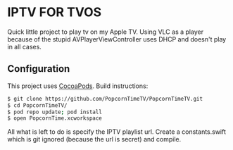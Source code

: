 # IPTV FOR TVOS

Quick little project to play tv on my Apple TV. Using VLC as a player because of the stupid AVPlayerViewController uses DHCP and doesn't play in all cases.

## Configuration

This project uses  [CocoaPods](http://cocoapods.org/). Build instructions:

``` bash
$ git clone https://github.com/PopcornTimeTV/PopcornTimeTV.git
$ cd PopcornTimeTV/
$ pod repo update; pod install
$ open PopcornTime.xcworkspace
```

All what is left to do is specify the IPTV playlist url. Create a constants.swift which is git ignored (because the url is secret) and compile.
